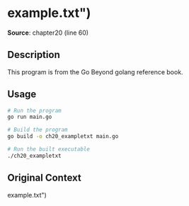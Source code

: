 # example.txt")

**Source**: chapter20 (line 60)

## Description

This program is from the Go Beyond golang reference book.

## Usage

```bash
# Run the program
go run main.go

# Build the program
go build -o ch20_exampletxt main.go

# Run the built executable
./ch20_exampletxt
```

## Original Context

example.txt")
